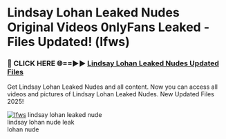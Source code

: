 # Lindsay Lohan Leaked Nudes Original Videos 0nlyFans Leaked - Files Updated! (lfws)

<h3>🔴 CLICK HERE 🌐==►► <a href="https://tinyurl.com/52m3yx9h" rel="nofollow">Lindsay Lohan Leaked Nudes Updated Files</a></h3>

Get Lindsay Lohan Leaked Nudes and all content. Now you can access all videos and pictures of Lindsay Lohan Leaked Nudes. New Updated Files 2025!

[![lfws](https://i.imgur.com/TnHtlc8.gif)](https://tinyurl.com/52m3yx9h)
lindsay lohan leaked nude<br>
lindsay lohan nude leak<br>
lohan nude